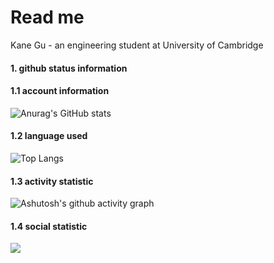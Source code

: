 # Read me
Kane Gu - an engineering student at University of Cambridge

#### 1. github status information

#### 1.1 account information
![Anurag's GitHub stats](https://github-readme-stats.vercel.app/api?username=Kane685)

#### 1.2 language used
![Top Langs](https://github-readme-stats.vercel.app/api/top-langs/?username=Kane685)

#### 1.3 activity statistic
![Ashutosh's github activity graph](https://github-readme-activity-graph.vercel.app/graph?username=Kane685)

#### 1.4 social statistic
![](https://stats.justsong.cn/api/leetcode?username=Kane685&cn=true)


